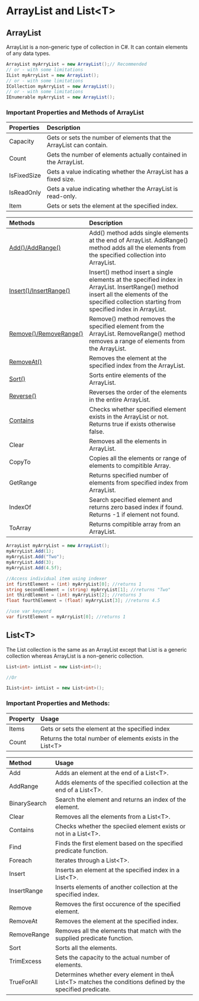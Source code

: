 # ArrayList and List&lt;T&gt;

## ArrayList

ArrayList is a non-generic type of collection in C\#. It can contain elements of any data types.

```csharp
ArrayList myArryList = new ArrayList();// Recommended
// or - with some limitations
IList myArryList = new ArrayList();
// or - with some limitations
ICollection myArryList = new ArrayList();
// or - with some limitations
IEnumerable myArryList = new ArrayList();
```

### Important Properties and Methods of ArrayList

| Properties | Description |
| :--- | :--- |
| Capacity | Gets or sets the number of elements that the ArrayList can contain. |
| Count | Gets the number of elements actually contained in the ArrayList. |
| IsFixedSize | Gets a value indicating whether the ArrayList has a fixed size. |
| IsReadOnly | Gets a value indicating whether the ArrayList is read-only. |
| Item | Gets or sets the element at the specified index. |

| Methods | Description |
| :--- | :--- |
| [Add\(\)/AddRange\(\)](https://www.tutorialsteacher.com/csharp/csharp-arraylist#add) | Add\(\) method adds single elements at the end of ArrayList. AddRange\(\) method adds all the elements from the specified collection into ArrayList. |
| [Insert\(\)/InsertRange\(\)](https://www.tutorialsteacher.com/csharp/csharp-arraylist#insert) | Insert\(\) method insert a single elements at the specified index in ArrayList. InsertRange\(\) method insert all the elements of the specified collection starting from specified index in ArrayList. |
| [Remove\(\)/RemoveRange\(\)](https://www.tutorialsteacher.com/csharp/csharp-arraylist#remove) | Remove\(\) method removes the specified element from the ArrayList. RemoveRange\(\) method removes a range of elements from the ArrayList. |
| [RemoveAt\(\)](https://www.tutorialsteacher.com/csharp/csharp-arraylist#removeat) | Removes the element at the specified index from the ArrayList. |
| [Sort\(\)](https://www.tutorialsteacher.com/csharp/csharp-arraylist#sort) | Sorts entire elements of the ArrayList. |
| [Reverse\(\)](https://www.tutorialsteacher.com/csharp/csharp-arraylist#sort) | Reverses the order of the elements in the entire ArrayList. |
| [Contains](https://www.tutorialsteacher.com/csharp/csharp-arraylist#contains) | Checks whether specified element exists in the ArrayList or not. Returns true if exists otherwise false. |
| Clear | Removes all the elements in ArrayList. |
| CopyTo | Copies all the elements or range of elements to compitible Array. |
| GetRange | Returns specified number of elements from specified index from ArrayList. |
| IndexOf | Search specified element and returns zero based index if found. Returns -1 if element not found. |
| ToArray | Returns compitible array from an ArrayList. |

```csharp
ArrayList myArryList = new ArrayList();
myArryList.Add(1);
myArryList.Add("Two");
myArryList.Add(3);
myArryList.Add(4.5f);

//Access individual item using indexer
int firstElement = (int) myArryList[0]; //returns 1
string secondElement = (string) myArryList[1]; //returns "Two"
int thirdElement = (int) myArryList[2]; //returns 3
float fourthElement = (float) myArryList[3]; //returns 4.5

//use var keyword
var firstElement = myArryList[0]; //returns 1
```

## List&lt;T&gt;

The List collection is the same as an ArrayList except that List is a generic collection whereas ArrayList is a non-generic collection.

```csharp
List<int> intList = new List<int>();

//Or

IList<int> intList = new List<int>();
```

### Important Properties and Methods:

| Property | Usage |
| :--- | :--- |
| Items | Gets or sets the element at the specified index |
| Count | Returns the total number of elements exists in the List&lt;T&gt; |

| Method | Usage |
| :--- | :--- |
| Add | Adds an element at the end of a List&lt;T&gt;. |
| AddRange | Adds elements of the specified collection at the end of a List&lt;T&gt;. |
| BinarySearch | Search the element and returns an index of the element. |
| Clear | Removes all the elements from a List&lt;T&gt;. |
| Contains | Checks whether the speciied element exists or not in a List&lt;T&gt;. |
| Find | Finds the first element based on the specified predicate function. |
| Foreach | Iterates through a List&lt;T&gt;. |
| Insert | Inserts an element at the specified index in a List&lt;T&gt;. |
| InsertRange | Inserts elements of another collection at the specified index. |
| Remove | Removes the first occurence of the specified element. |
| RemoveAt | Removes the element at the specified index. |
| RemoveRange | Removes all the elements that match with the supplied predicate function. |
| Sort | Sorts all the elements. |
| TrimExcess | Sets the capacity to the actual number of elements. |
| TrueForAll | Determines whether every element in theÂ List&lt;T&gt; matches the conditions defined by the specified predicate. |

